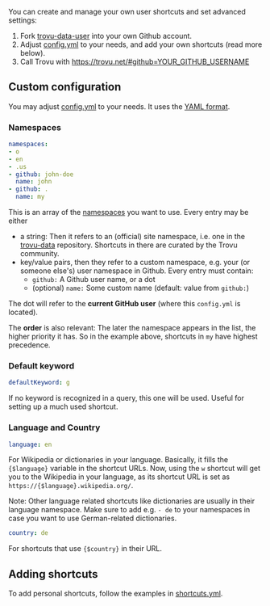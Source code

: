 You can create and manage your own user shortcuts and set advanced settings:

1. Fork [trovu-data-user](https://github.com/trovu/trovu-data-user) into your own Github account.
2. Adjust [config.yml](config.yml) to your needs, and add your own shortcuts (read more below).
3. Call Trovu with https://trovu.net/#github=YOUR_GITHUB_USERNAME 


## Custom configuration

You may adjust [config.yml](https://github.com/trovu/trovu-data-user/blob/master/config.yml) to your needs. It uses the [YAML format](https://en.wikipedia.org/wiki/YAML).

### Namespaces

```yaml
namespaces:
- o
- en
- .us
- github: john-doe
  name: john
- github: .
  name: my
```
This is an array of the [namespaces](https://github.com/trovu/trovu.github.io/wiki/Namespaces) you want to use. Every entry may be either

- a string: Then it refers to an (official) site namespace, i.e. one in the [trovu-data](https://github.com/trovu/trovu-data) repository. Shortcuts in there are curated by the Trovu community.
- key/value pairs, then they refer to a custom namespace, e.g. your (or someone else's) user namespace in Github. Every entry must contain:
  - `github:` A Github user name, or a dot
  - (optional) `name:` Some custom name (default: value from `github:`)

The dot will refer to the __current GitHub user__ (where this `config.yml` is located).

The __order__ is also relevant: The later the namespace appears in the list, the higher priority it has. So in the example above, shortcuts in `my` have highest precedence. 

### Default keyword

```yaml
defaultKeyword: g 
```
If no keyword is recognized in a query, this one will be used. Useful for setting up a much used shortcut.

### Language and Country

```yaml
language: en
```
For Wikipedia or dictionaries in your language. Basically, it fills the `{$language}` variable in the shortcut URLs. Now, using the `w` shortcut will get you to the Wikipedia in your language, as its shortcut URL is set as `https://{$language}.wikipedia.org/`. 

Note: Other language related shortcuts like dictionaries are usually in their language namespace. Make sure to add e.g. `- de` to your namespaces in case you want to use German-related dictionaries.

```yaml
country: de
```

For shortcuts that use `{$country}` in their URL.

## Adding shortcuts

To add personal shortcuts, follow the examples in [shortcuts.yml](https://github.com/trovu/trovu-data-user/blob/master/shortcuts.yml).